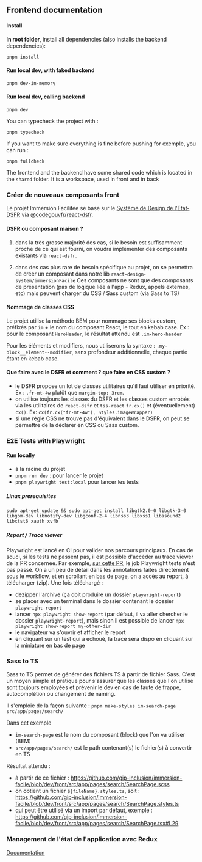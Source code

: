 ## Frontend documentation

#### Install

**In root folder**, install all dependencies (also installs the backend dependencies):

```shell
pnpm install
```

#### Run local dev, with faked backend

```shell
pnpm dev-in-memory
```

#### Run local dev, calling backend

```shell
pnpm dev
```

You can typecheck the project with :

```shell
pnpm typecheck
```

If you want to make sure everything is fine before pushing for exemple, you can run :

```shell
pnpm fullcheck
```

The frontend and the backend have some shared code which is located in the `shared` folder.
It is a workspace, used in front and in back

### Créer de nouveaux composants front

Le projet Immersion Facilitée se base sur le [Système de Design de l'État- DSFR](https://www.systeme-de-design.gouv.fr/) via [@codegouvfr/react-dsfr](https://github.com/codegouvfr/react-dsfr).

#### DSFR ou composant maison ?

1. dans la très grosse majorité des cas, si le besoin est suffisamment proche de ce qui est fourni, on voudra implémenter des composants existants via `react-dsfr`.

2. dans des cas plus rare de besoin spécifique au projet, on se permettra de créer un composant dans notre lib `react-design-system/immersionFacile`
   Ces composants ne sont que des composants de présentation (pas de logique liée à l'app - Redux, appels externes, etc) mais peuvent charger du CSS / Sass custom (via Sass to TS)

#### Nommage de classes CSS

Le projet utilise la méthodo BEM pour nommage ses blocks custom, préfixés par `im` + le nom du composant React, le tout en kebab case. Ex : pour le composant `HeroHeader`, le résultat attendu est `.im-hero-header`

Pour les éléments et modifiers, nous utiliserons la syntaxe :
`.my-block__element--modifier`, sans profondeur additionnelle, chaque partie étant en kebab case.

#### Que faire avec le DSFR et comment ? que faire en CSS custom ?

- le DSFR propose un lot de classes utilitaires qu'il faut utiliser en priorité. Ex : `.fr-mt-4w` plutôt que `margin-top: 3rem`.
- on utilise toujours les classes du DSFR et les classes custom enrobés via les utilitaires de `react-dsfr` et `tss-react` `fr.cx()` et (éventuellement) `cx()`. Ex: `cx(fr.cx("fr-mt-4w"), Styles.imageWrapper)`
- si une règle CSS ne trouve pas d'équivalent dans le DSFR, on peut se permettre de la déclarer en CSS ou Sass custom.

### E2E Tests with Playwright

#### Run locally

- à la racine du projet
- `pnpm run dev` : pour lancer le projet
- `pnpm playwright test:local` pour lancer les tests

##### Linux prerequisites

```shell
sudo apt-get update && sudo apt-get install libgtk2.0-0 libgtk-3-0 libgbm-dev libnotify-dev libgconf-2-4 libnss3 libxss1 libasound2 libxtst6 xauth xvfb
```

##### Report / Trace viewer

Playwright est lancé en CI pour valider nos parcours principaux. En cas de souci, si les tests ne passent pas, il est possible d'accéder au trace viewer de la PR concernée. Par exemple, [sur cette PR](https://github.com/gip-inclusion/immersion-facile/actions/runs/11277188528), le job Playwright tests n'est pas passé. On a un peu de détail dans les annotations faites directement sous le workflow, et en scrollant en bas de page, on a accès au report, à télécharger (zip).
Une fois téléchargé : 
- dezipper l'archive (ça doit produire un dossier `playwright-report`)
- se placer avec un terminal dans le dossier contenant le dossier `playwright-report`
- lancer `npx playwright show-report` (par défaut, il va aller chercher le dossier `playwright-report`), mais sinon il est possible de lancer `npx playwright show-report my-other-dir`
- le navigateur va s'ouvrir et afficher le report
- en cliquant sur un test qui a echoué, la trace sera dispo en cliquant sur la miniature en bas de page

### Sass to TS

Sass to TS permet de générer des fichiers TS à partir de fichier Sass. C'est un moyen simple et pratique pour s'assurer que les classes que l'on utilise sont toujours employées et prévenir le dev en cas de faute de frappe, autocomplétion ou changement de naming.

Il s'emploie de la façon suivante :
`pnpm make-styles im-search-page src/app/pages/search/`

Dans cet exemple

- `im-search-page` est le nom du composant (block) que l'on va utiliser (BEM)
- `src/app/pages/search/` est le path contenant(s) le fichier(s) à convertir en TS

Résultat attendu :

- à partir de ce fichier : https://github.com/gip-inclusion/immersion-facile/blob/dev/front/src/app/pages/search/SearchPage.scss
- on obtient un fichier `${fileName}.styles.ts`, soit : https://github.com/gip-inclusion/immersion-facile/blob/dev/front/src/app/pages/search/SearchPage.styles.ts
- qui peut être utilisé via un import par défaut, exemple : https://github.com/gip-inclusion/immersion-facile/blob/dev/front/src/app/pages/search/SearchPage.tsx#L29

### Management de l'état de l'application avec Redux

[Documentation](doc/front/onboarding-management-etat/onboading-management-etat.md)
